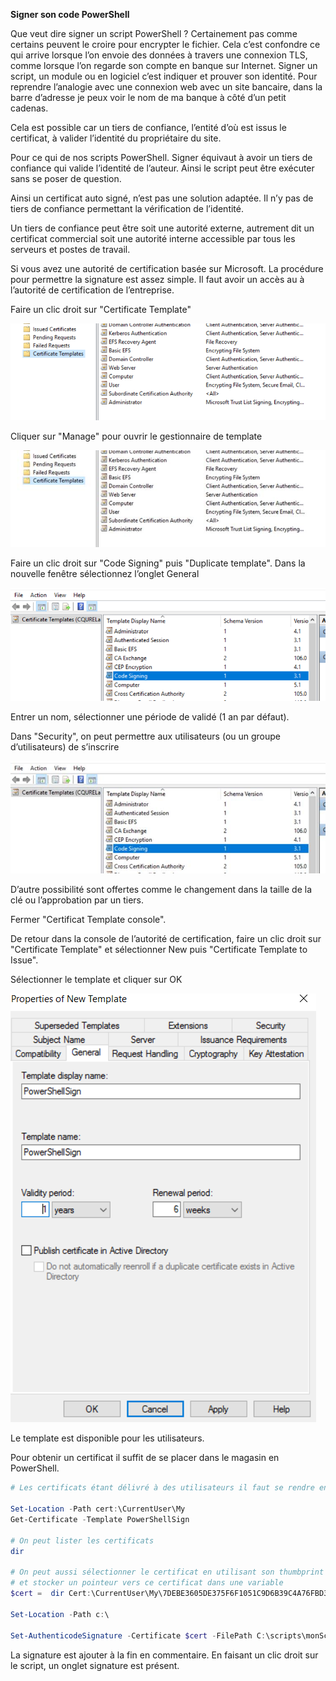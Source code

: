 **Signer son code PowerShell**

Que veut dire signer un script PowerShell ?  Certainement pas comme certains peuvent le croire pour encrypter le fichier. Cela c’est confondre ce qui arrive lorsque l’on envoie des données à travers une connexion TLS, comme lorsque l’on regarde son compte en banque sur Internet. Signer un script, un module ou en logiciel c’est indiquer et prouver son identité. Pour reprendre l’analogie avec une connexion web avec un site bancaire, dans la barre d’adresse je peux voir le nom de ma banque à côté d’un petit cadenas. 

Cela est possible car un tiers de confiance, l’entité d’où est issus le certificat, à valider l’identité du propriétaire du site. 

Pour ce qui de nos scripts PowerShell. Signer équivaut à avoir un tiers de confiance qui valide l’identité de l’auteur. Ainsi le script peut être exécuter sans se poser de question. 

Ainsi un certificat auto signé, n’est pas une solution adaptée. Il n’y pas de tiers de confiance permettant la vérification de l’identité. 

Un tiers de confiance peut être soit une autorité externe, autrement dit un certificat commercial soit une autorité interne accessible par tous les serveurs et postes de travail. 

Si vous avez une autorité de certification basée sur Microsoft. La procédure pour permettre la signature est assez simple. Il faut avoir un accès au à l’autorité de certification de l’entreprise. 

Faire un clic droit sur "Certificate Template"

![Console de l'autorité de certification](https://raw.githubusercontent.com/omiossec/powershell-french/master/powershellCodeSigning/img/image001.png)

Cliquer sur "Manage" pour ouvrir le gestionnaire de template


![gestionnaire de template](https://raw.githubusercontent.com/omiossec/powershell-french/master/powershellCodeSigning/img/image002.jpg)

Faire un clic droit sur "Code Signing" puis "Duplicate template".
Dans la nouvelle fenêtre sélectionnez l’onglet General 

![Onglet Général](https://raw.githubusercontent.com/omiossec/powershell-french/master/powershellCodeSigning/img/image003.png)

Entrer un nom, sélectionner une période de validé (1 an par défaut).

Dans "Security", on peut permettre aux utilisateurs (ou un groupe d’utilisateurs) de s’inscrire

![Onglet sécurité](https://raw.githubusercontent.com/omiossec/powershell-french/master/powershellCodeSigning/img/image004.jpg)

D’autre possibilité sont offertes comme le changement dans la taille de la clé ou l’approbation par un tiers. 


Fermer "Certificat Template console". 

De retour dans la console de l’autorité de certification, faire un clic droit sur "Certificate Template" et sélectionner New puis "Certificate Template to Issue".

Sélectionner le template et cliquer sur OK 

![Enable Certificate Template](https://raw.githubusercontent.com/omiossec/powershell-french/master/powershellCodeSigning/img/image005.png)

Le template est disponible pour les utilisateurs. 

Pour obtenir un certificat il suffit de se placer dans le magasin en PowerShell. 

```powershell
# Les certificats étant délivré à des utilisateurs il faut se rendre en PS dans la pseudi dire cert:\currentuser\my

Set-Location -Path cert:\CurrentUser\My
Get-Certificate -Template PowerShellSign

# On peut lister les certificats 
dir

# On peut aussi sélectionner le certificat en utilisant son thumbprint 
# et stocker un pointeur vers ce certificat dans une variable
$cert =  dir Cert:\CurrentUser\My\7DEBE3605DE375F6F1051C9D6B39C4A76FBD349D

Set-Location -Path c:\

Set-AuthenticodeSignature -Certificate $cert -FilePath C:\scripts\monScript.ps1
```

La signature est ajouter à la fin en commentaire. En faisant un clic droit sur le script, un onglet signature est présent. 





```